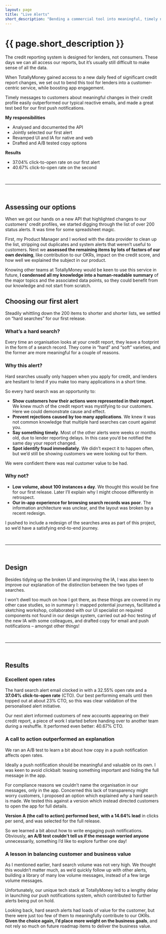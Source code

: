 ```yaml
---
layout: page
title: "Live Alerts"
short_description: "Bending a commercial tool into meaningful, timely notifications that outperformed our best email campaigns"
---
```


# {{ page.short_description }}

The credit reporting system is designed for lenders, not consumers. These days we can all access our reports, but it’s usually still difficult to make sense of all the data. 

When TotallyMoney gained access to a new daily feed of significant credit report changes, we set out to bend this tool for lenders into a customer-centric service, while boosting app engagement.

Timely messages to customers about meaningful changes in their credit profile easily outperformed our typical reactive emails, and made a great test bed for our first push notifications.

**My responsibilities**
- Analysed and documented the API
- Jointly selected our first alert
- Revamped UI and IA for native and web
- Drafted and A/B tested copy options

**Results**
- 37.04% click-to-open rate on our first alert
- 40.67% click-to-open rate on the second

<br/>

----

<br/>

## Assessing our options

When we got our hands on a new API that highlighted changes to our customers’ credit profiles, we started digging through the list of over 200 status alerts. It was time for some spreadsheet magic.

First, my Product Manager and I worked with the data provider to clean up the list, stripping out duplicates and system alerts that weren’t useful to customers. Next we **assessed the remaining items by lots of factors of our own devising**, like contribution to our OKRs, impact on the credit score, and how well we explained the subject in our product.

Knowing other teams at TotallyMoney would be keen to use this service in future, **I condensed all my knowledge into a human-readable summary** of the major topics and the associated data points, so they could benefit from our knowledge and not start from scratch.

## Choosing our first alert

Steadily whittling down the 200 items to shorter and shorter lists, we settled on “hard searches” for our first release.

### What’s a hard search?

Every time an organisation looks at your credit report, they leave a footprint in the form of a search record. They come in “hard” and “soft” varieties, and the former are more meaningful for a couple of reasons.

### Why this alert?

Hard searches usually only happen when you apply for credit, and lenders are hesitant to lend if you make too many applications in a short time.

So every hard search was an opportunity to:

- **Show customers how their actions were represented in their report**. We knew much of the credit report was mystifying to our customers. Here we could demonstrate cause and effect.
- **Prevent rejections caused by too many applications**. We knew it was not common knowledge that multiple hard searches can count against you. 
- **Say something timely**. Most of the other alerts were weeks or months old, due to lender reporting delays. In this case you’d be notified the same day your report changed.
- **Spot identify fraud immediately**. We didn’t expect it to happen often, but we’d still be showing customers we were looking out for them.

We were confident there was real customer value to be had.

### Why not?

- **Low volume, about 100 instances a day**. We thought this would be fine for our first release. Later I’ll explain why I might choose differently in retrospect.
- **Our in-app experience for browsing search records was poor**. The information architecture was unclear, and the layout was broken by a recent redesign.

I pushed to include a redesign of the searches area as part of this project, so we’d have a satisfying end-to-end journey.

<br/>

----

<br/>

## Design

Besides tidying up the broken UI and improving the IA, I was also keen to improve our explanation of the distinction between the two types of searches. 

I won’t dwell too much on how I got there, as these things are covered in my other case studies, so in summary I: mapped potential journeys, facilitated a sketching workshop, collaborated with our UI specialist on required components not found in our design system, carried out ad-hoc testing of the new IA with some colleagues, and drafted copy for email and push notifications – amongst other things!

<br/>

----

<br/>

## Results

### Excellent open rates

The hard search alert email clocked in with a 32.55% open rate and a **37.04% click-to-open rate** (CTO). Our best performing emails until then topped out at about 23% CTO, so this was clear validation of the personalised alert initiative.

Our next alert informed customers of new accounts appearing on their credit report, a piece of work I started before handing over to another team during a reshuffle. It performed even better: 40.67% CTO.

### A call to action outperformed an explanation

We ran an A/B test to learn a bit about how copy in a push notification affects open rates.

Ideally a push notification should be meaningful and valuable on its own. I was keen to avoid clickbait: teasing something important and hiding the full message in the app. 

For compliance reasons we couldn’t name the organisation in our messages, only in the app. Concerned this lack of transparency might worry customers, I proposed an option which explained *why* a hard search is made. We tested this against a version which instead directed customers to open the app for full details.

**Version A (the call to action) performed best, with a 14.64% lead** in clicks per send, and was selected for the full release.

So we learned a bit about how to write engaging push notifications. Obviously, **an A/B test couldn’t tell us if the message worried anyone** unnecessarily, something I’d like to explore further one day!

### A lesson in balancing customer and business value

As I mentioned earlier, hard search volume was not very high. We thought this wouldn’t matter much, as we’d quickly follow up with other alerts, building a library of many low volume messages, instead of a few large volume messages.

Unfortunately, our unique tech stack at TotallyMoney led to a lengthy delay in launching our push notifications system, which contributed to further alerts being put on hold.

Looking back, hard search alerts had loads of value for the customer, but there were just too few of them to meaningfully contribute to our OKRs. **Given the choice again, I’d place more weight on the business goals**, and not rely so much on future roadmap items to deliver the business value.